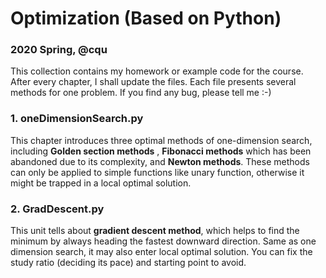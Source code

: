 # Optimization (Based on Python)
### 2020 Spring, @cqu
This collection contains my homework or example code for the course. After every chapter, I shall update the files. Each file presents several methods for one problem. If you find any bug, please tell me :-)
### 1. oneDimensionSearch.py
This chapter introduces three optimal methods of one-dimension search, including **Golden section methods** , **Fibonacci methods** which has been abandoned due to its complexity, and **Newton methods**. These methods can only be applied to simple functions like unary function, otherwise it might be trapped in a local optimal solution. 

### 2. GradDescent.py
This unit tells about **gradient descent method**, which helps to find the minimum by always heading the fastest downward direction. Same as one dimension search, it may also enter local optimal solution. You can fix the study ratio (deciding its pace) and starting point to avoid.  
